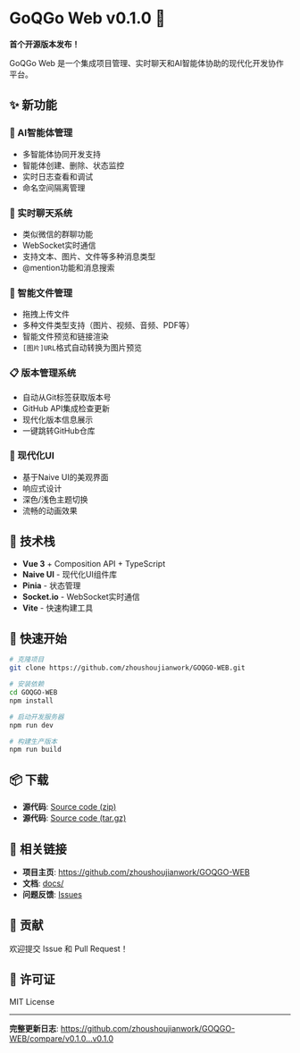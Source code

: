 # GoQGo Web v0.1.0 🎉

**首个开源版本发布！**

GoQGo Web 是一个集成项目管理、实时聊天和AI智能体协助的现代化开发协作平台。

## ✨ 新功能

### 🤖 AI智能体管理
- 多智能体协同开发支持
- 智能体创建、删除、状态监控
- 实时日志查看和调试
- 命名空间隔离管理

### 💬 实时聊天系统
- 类似微信的群聊功能
- WebSocket实时通信
- 支持文本、图片、文件等多种消息类型
- @mention功能和消息搜索

### 📁 智能文件管理
- 拖拽上传文件
- 多种文件类型支持（图片、视频、音频、PDF等）
- 智能文件预览和链接渲染
- `[图片]URL`格式自动转换为图片预览

### 📋 版本管理系统
- 自动从Git标签获取版本号
- GitHub API集成检查更新
- 现代化版本信息展示
- 一键跳转GitHub仓库

### 🎨 现代化UI
- 基于Naive UI的美观界面
- 响应式设计
- 深色/浅色主题切换
- 流畅的动画效果

## 🔧 技术栈

- **Vue 3** + Composition API + TypeScript
- **Naive UI** - 现代化UI组件库
- **Pinia** - 状态管理
- **Socket.io** - WebSocket实时通信
- **Vite** - 快速构建工具

## 🚀 快速开始

```bash
# 克隆项目
git clone https://github.com/zhoushoujianwork/GOQGO-WEB.git

# 安装依赖
cd GOQGO-WEB
npm install

# 启动开发服务器
npm run dev

# 构建生产版本
npm run build
```

## 📦 下载

- **源代码**: [Source code (zip)](https://github.com/zhoushoujianwork/GOQGO-WEB/archive/refs/tags/v0.1.0.zip)
- **源代码**: [Source code (tar.gz)](https://github.com/zhoushoujianwork/GOQGO-WEB/archive/refs/tags/v0.1.0.tar.gz)

## 🔗 相关链接

- **项目主页**: https://github.com/zhoushoujianwork/GOQGO-WEB
- **文档**: [docs/](https://github.com/zhoushoujianwork/GOQGO-WEB/tree/main/docs)
- **问题反馈**: [Issues](https://github.com/zhoushoujianwork/GOQGO-WEB/issues)

## 🤝 贡献

欢迎提交 Issue 和 Pull Request！

## 📄 许可证

MIT License

---

**完整更新日志**: https://github.com/zhoushoujianwork/GOQGO-WEB/compare/v0.1.0...v0.1.0
